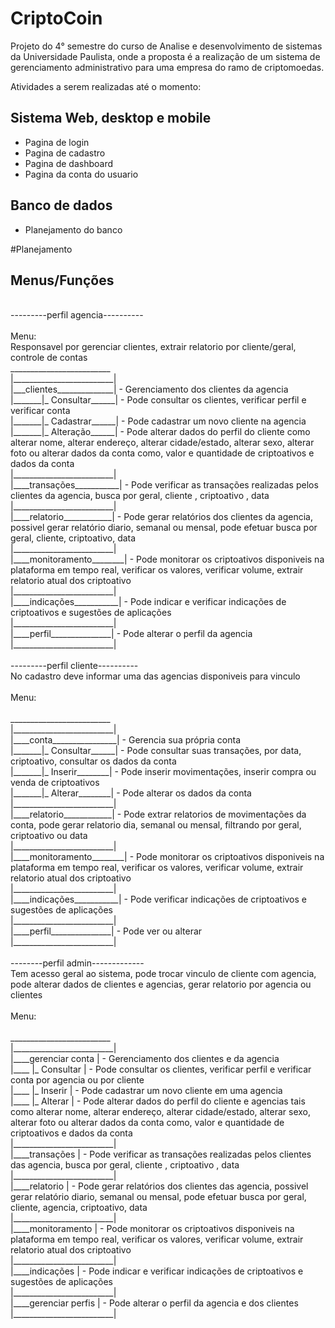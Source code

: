 # CriptoCoin
Projeto do 4° semestre do curso de Analise e desenvolvimento de sistemas da Universidade Paulista, onde a proposta é a realização de um sistema de gerenciamento administrativo para uma empresa do ramo de criptomoedas.

Atividades a serem realizadas até o momento:<br/>
  <h2><b>Sistema Web, desktop e mobile</b></h2>
  <ul>
    <li>Pagina de login</li>
    <li>Pagina de cadastro</li>
    <li>Pagina de dashboard</li>
    <li>Pagina da conta do usuario</li>
  </ul>

  <h2><b>Banco de dados</b></h2>
   <ul>
    <li>Planejamento do banco</li>
  </ul>

#Planejamento
<h2><b>Menus/Funções</b></h2>
<br/>
---------perfil agencia----------<br/>
<br/>
Menu:<br/>
Responsavel por gerenciar clientes, extrair relatorio por cliente/geral, controle de contas<br/>
 _________________________<br/>
|_________________________|<br/>
|___clientes______________| - Gerenciamento dos clientes da agencia<br/>
|_______|_ Consultar______| - Pode consultar os clientes, verificar perfil e verificar conta<br/>
|_______|_ Cadastrar______| - Pode cadastrar um novo cliente na agencia<br/>
|_______|_ Alteração______| - Pode alterar dados do perfil do cliente como alterar nome, alterar endereço, alterar cidade/estado, alterar sexo, alterar foto ou alterar dados da conta como, valor e quantidade de  criptoativos e dados da conta<br/>
|_________________________|<br/>
|____transações___________| - Pode verificar as transações realizadas pelos clientes da agencia, busca por geral, cliente , criptoativo , data<br/>
|_________________________|<br/>
|____relatorio____________| - Pode gerar relatórios dos clientes da agencia, possivel gerar relatório diario, semanal ou mensal, pode efetuar busca por geral, cliente, criptoativo, data<br/>
|_________________________|<br/>
|____monitoramento________| - Pode monitorar os criptoativos disponiveis na plataforma em tempo real, verificar os valores, verificar volume, extrair relatorio atual dos criptoativo<br/>
|_________________________|<br/>
|____indicações___________| - Pode indicar e verificar indicações de criptoativos e sugestões de aplicações<br/>
|_________________________|<br/>
|____perfil_______________| - Pode alterar o perfil da agencia<br/>
|_________________________|<br/>
<br/>
---------perfil cliente----------<br/>
No cadastro deve informar uma das agencias disponiveis para vinculo<br/>
<br/>
Menu:<br/>
<br/>
 _________________________<br/>
|_________________________|<br/>
|____conta________________| - Gerencia sua própria conta<br/>
|_______|_ Consultar______| - Pode consultar suas transações, por data, criptoativo, consultar os dados da conta<br/>
|_______|_ Inserir________| - Pode inserir movimentações, inserir compra ou venda de criptoativos<br/>
|_______|_ Alterar________| - Pode alterar os dados da conta<br/>
|_________________________|<br/>
|____relatorio____________| - Pode extrar relatorios de movimentações da conta, pode gerar relatorio dia, semanal ou mensal, filtrando por geral, criptoativo ou data<br/>
|_________________________|<br/>
|____monitoramento________| - Pode monitorar os criptoativos disponiveis na plataforma em tempo real, verificar os valores, verificar volume, extrair relatorio atual dos criptoativo<br/>
|_________________________|<br/>
|____indicações___________| - Pode verificar indicações de criptoativos e sugestões de aplicações<br/>
|_________________________|<br/>
|____perfil_______________| - Pode ver ou alterar <br/>
|_________________________|<br/>
	<br/>
--------perfil admin-------------<br/>
Tem acesso geral ao sistema, pode trocar vinculo de cliente com agencia, pode alterar dados de clientes e agencias, gerar relatorio por agencia ou clientes<br/>
<br/>
Menu:<br/>
<br/>
 _________________________<br/>
|_________________________|<br/>
|____gerenciar conta		  | - Gerenciamento dos clientes e da agencia<br/>
|____	|_ Consultar	  | - Pode consultar os clientes, verificar perfil e verificar conta por agencia ou por cliente<br/>
|____	|_ Inserir 		  | - Pode cadastrar um novo cliente em uma agencia<br/>
|____	|_ Alterar 		  | - Pode alterar dados do perfil do cliente e agencias tais como alterar nome, alterar endereço, alterar cidade/estado, alterar sexo, alterar foto ou alterar dados da conta como, valor e quantidade de  criptoativos e dados da conta<br/>
|_________________________|<br/>
|____transações			  | - Pode verificar as transações realizadas pelos clientes das agencia, busca por geral, cliente , criptoativo , data<br/>
|_________________________|<br/>
|____relatorio			  | - Pode gerar relatórios dos clientes das agencia, possivel gerar relatório diario, semanal ou mensal, pode efetuar busca por geral, cliente, agencia, criptoativo, data<br/>
|_________________________|<br/>
|____monitoramento		  | - Pode monitorar os criptoativos disponiveis na plataforma em tempo real, verificar os valores, verificar volume, extrair relatorio atual dos criptoativo<br/>
|_________________________|<br/>
|____indicações			  | - Pode indicar e verificar indicações de criptoativos e sugestões de aplicações<br/>
|_________________________|<br/>
|____gerenciar perfis	  | - Pode alterar o perfil da agencia e dos clientes<br/>
|_________________________|<br/>

